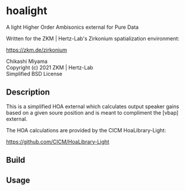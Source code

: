 # hoalight

A light Higher Order Ambisonics external for Pure Data

Written for the ZKM | Hertz-Lab's Zirkonium spatialization environment:

<https://zkm.de/zirkonium>

Chikashi Miyama  
Copyright (c) 2021 ZKM | Hertz-Lab  
Simplified BSD License

## Description

This is a simplified HOA external which calculates output speaker gains based on a given soure position and is meant to compliment the [vbap] external.

The HOA calculations are provided by the CICM HoaLibrary-Light:

<https://github.com/CICM/HoaLibrary-Light>

## Build

## Usage
